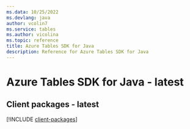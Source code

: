 ```yaml
---
ms.data: 10/25/2022
ms.devlang: java
author: vcolin7
ms.service: tables
ms.author: vicolina
ms.topic: reference
title: Azure Tables SDK for Java
description: Reference for Azure Tables SDK for Java
---
```

# Azure Tables SDK for Java - latest

## Client packages - latest
[!INCLUDE [client-packages](tables-client-index.md)]